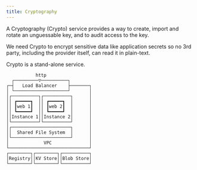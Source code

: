```yaml
---
title: Cryptography
---
```


A Cryptography (Crypto) service provides a way to create, import and rotate an unguessable key, and to audit access to the key.

We need Crypto to encrypt sensitive data like application secrets so no 3rd party, including the provider itself, can read it in plain-text.

Crypto is a stand-alone service.

```
           http                 
  ┌─────────▽──────────┐        
┌─┤   Load Balancer    ├───────┐
│ └────────────────────┘       │
│┌──────────┐┌──────────┐      │
││ ┏━━━━━┓  ││ ┏━━━━━┓  │      │
││ ┃web 1┃  ││ ┃web 2┃  │      │
││ ┗━━━━━┛  ││ ┗━━━━━┛  │      │
││Instance 1││Instance 2│      │
│└──────────┘└──────────┘      │
│┌──────────────────────┐      │
││  Shared File System  │      │
│└──────────────────────┘      │
│             VPC              │
└──────────────────────────────┘
┌────────┐┌────────┐┌──────────┐
│Registry││KV Store││Blob Store│
└────────┘└────────┘└──────────┘
```